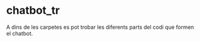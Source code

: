 # chatbot_tr
A dins de les carpetes es pot trobar les diferents parts del codi que formen el chatbot.
